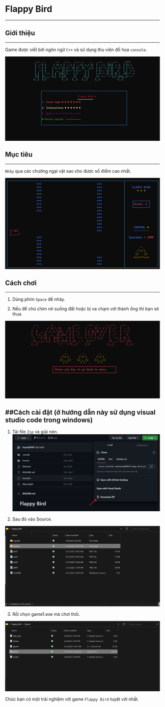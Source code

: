 # Flappy Bird
---

## Giới thiệu
---
Game được viết bởi ngôn ngữ `C++` và sử dụng thu viện đồ họa `console`.

![example](anh1.png)

## Mục tiêu
---
`Nhảy` qua các chướng ngại vật sao cho được số điểm cao nhất.

![example](anh2.png)

## Cách chơi
---
1. Dùng phím `Space` để nhảy.

2. Nếu để chú chim rơi suống đất hoặc bị va chạm  với thành ống thì bạn sẽ thua

![example](anh3.png)

##Cách cài đặt (ở hướng dẫn này sử dụng visual studio code trong windows)
---
1. Tải file `Zip` và giải nén.
![example](anh4.png)

2. Sau đó vào Source.

![example](anh5.png)

3. Rồi chọn game1.exe mà chơi thôi.

![example](anh6.png)





Chúc bạn có một trải nghiệm với game `Flappy Bird` tuyệt vời nhất.





